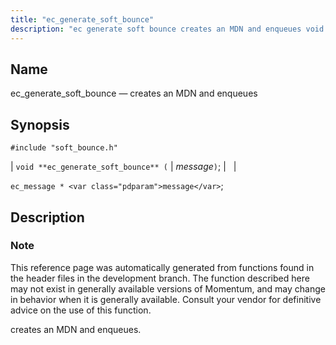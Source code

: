 ```yaml
---
title: "ec_generate_soft_bounce"
description: "ec generate soft bounce creates an MDN and enqueues void ec generate soft bounce message ec message message This reference page was automatically generated from functions found in the header files in the development branch The function described here may not exist in generally available versions of Momentum and may..."
---
```


<a name="apis.ec_generate_soft_bounce"></a> 
## Name

ec_generate_soft_bounce — creates an MDN and enqueues

## Synopsis

`#include "soft_bounce.h"`

| `void **ec_generate_soft_bounce** (` | <var class="pdparam">message</var>`)`; |   |

`ec_message * <var class="pdparam">message</var>`;<a name="idp47932752"></a> 
## Description

### Note

This reference page was automatically generated from functions found in the header files in the development branch. The function described here may not exist in generally available versions of Momentum, and may change in behavior when it is generally available. Consult your vendor for definitive advice on the use of this function.

creates an MDN and enqueues.